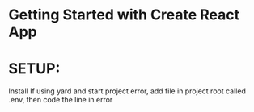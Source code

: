 # Getting Started with Create React App
# SETUP:
Install
If using yard and start project error, add file in project root called .env, then code the line in error 


<link href="https://fonts.googleapis.com/css2?family=PT+Sans:wght@700&display=swap" rel="stylesheet">

 